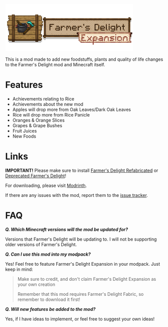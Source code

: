 <img src="resources/logo.png" alt="Farmer's Delight Expansion">

This is a mod made to add new foodstuffs, plants and quality of life changes to the Farmer's Delight mod and Minecraft itself.

# Features
* Achievements relating to Rice
* Achievements about the new mod
* Apples will drop more from Oak Leaves/Dark Oak Leaves
* Rice will drop more from Rice Panicle
* Oranges & Orange Slices
* Grapes & Grape Bushes
* Fruit Juices
* New Foods

# Links
**IMPORTANT!** Please make sure to install [Farmer's Delight Refabricated](https://modrinth.com/mod/farmers-delight-refabricated) or [Deprecated Farmer's Delight](https://modrinth.com/mod/farmers-delight-fabric)!

For downloading, please visit [Modrinth](https://modrinth.com/mod/farmers-delight-expansion).

If there are any issues with the mod, report them to the [issue tracker](https://github.com/keishispl/farmers-delight-expansion/issues).

# FAQ

***Q. Which Minecraft versions will the mod be updated for?***

Versions that Farmer's Delight will be updating to. I will not be supporting older versions of Farmer's Delight.

***Q. Can I use this mod into my modpack?***

Yes! Feel free to feature Farmer's Delight Expansion in your modpack. Just keep in mind:

>Make sure to credit, and don't claim Farmer's Delight Expansion as your own creation
> 
>Remember that this mod requires Farmer's Delight Fabric, so remember to download it first!

***Q. Will new features be added to the mod?***

Yes, if I have ideas to implement, or feel free to suggest your own ideas!